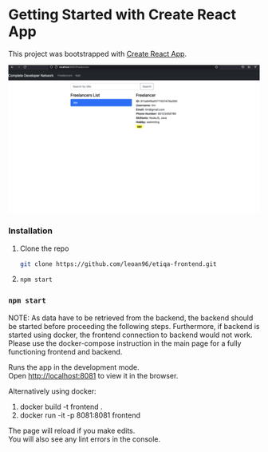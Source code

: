 # Getting Started with Create React App

This project was bootstrapped with [Create React App](https://github.com/facebook/create-react-app).

![](images/freelancer.png)

### Installation

1. Clone the repo
   ```sh
   git clone https://github.com/leoan96/etiqa-frontend.git
   ```
2. ```sh
   npm start
   ```

### `npm start`

NOTE: As data have to be retrieved from the backend, the backend should be started before proceeding the following steps. Furthermore, if backend is started using docker, the frontend connection to backend would not work. Please use the docker-compose instruction in the main page for a fully functioning frontend and backend.

Runs the app in the development mode.\
Open [http://localhost:8081](http://localhost:8081) to view it in the browser.

Alternatively using docker:

1. docker build -t frontend .
2. docker run -it -p 8081:8081 frontend

The page will reload if you make edits.\
You will also see any lint errors in the console.
